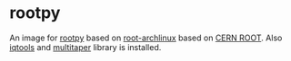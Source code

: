 # rootpy

An image for [rootpy](http://www.rootpy.org/install.html) based on [root-archlinux](https://hub.docker.com/r/rootproject/root-archlinux) based on [CERN ROOT](https://root.cern.ch/). Also [iqtools](https://github.com/xaratustrah/iqtools) and [multitaper](https://github.com/xaratustrah/multitaper) library is installed.
